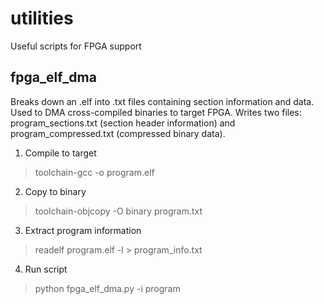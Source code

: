 # utilities
Useful scripts for FPGA support

## fpga_elf_dma
Breaks down an .elf into .txt files containing section information and data. Used to DMA cross-compiled binaries to target FPGA. Writes two files: program_sections.txt (section header information) and program_compressed.txt (compressed binary data).

1. Compile to target
> toolchain-gcc -o program.elf
2. Copy to binary 
> toolchain-objcopy -O binary program.txt
3. Extract program information
> readelf program.elf -l > program_info.txt
4. Run script
> python fpga_elf_dma.py -i program

